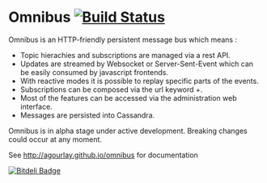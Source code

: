 Omnibus  [![Build Status](https://travis-ci.org/agourlay/omnibus.png?branch=master)](https://travis-ci.org/agourlay/omnibus)
=========

Omnibus is an HTTP-friendly persistent message bus which means :

- Topic hierachies and subscriptions are managed via a rest API.
- Updates are streamed by Websocket or Server-Sent-Event which can be easily consumed by javascript frontends.
- With reactive modes it is possible to replay specific parts of the events.
- Subscriptions can be composed via the url keyword +.
- Most of the features can be accessed via the administration web interface.
- Messages are persisted into Cassandra.

Omnibus is in alpha stage under active development. Breaking changes could occur at any moment.

See <http://agourlay.github.io/omnibus> for documentation 

[![Bitdeli Badge](https://d2weczhvl823v0.cloudfront.net/agourlay/omnibus/trend.png)](https://bitdeli.com/free "Bitdeli Badge")
